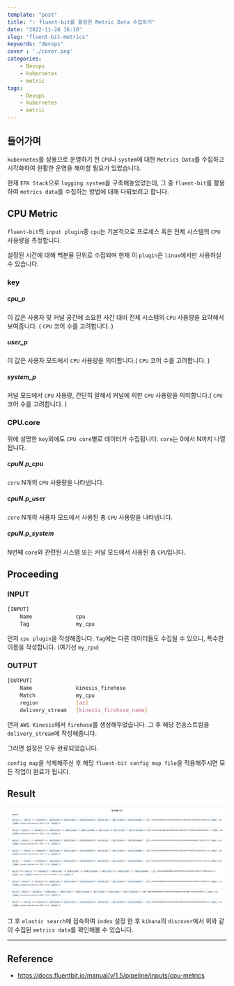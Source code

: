 ```yaml
---
template: "post"
title: "💡 fluent-bit를 활용한 Metric Data 수집하기"
date: "2022-11-24 16:10"
slug: "fluent-bit-metrics"
keywords: "devops"
cover : './cover.png'
categories: 
    - Devops
    - kubernetes
    - metric
tags:
    - Devops
    - kubernetes
    - metric
---
```


## 들어가며

`kubernetes`를 상용으로 운영하기 전 `CPU`나 `system`에 대한 `Metrics Data`를 수집하고 시각화하여 원활한 운영을 해야할 필요가 있었습니다.

현재 `EFK Stack`으로 `logging system`을 구축해놓았었는데, 그 중 `fluent-bit`를 활용하여 `metrics data`를 수집하는 방법에 대해 다뤄보려고 합니다.


## CPU Metric

`fluent-bit`의 `input plugin`중 `cpu`는 기본적으로 프로세스 혹은 전체 시스템의 `CPU` 사용량을 측정합니다.

설정된 시간에 대해 백분율 단위로 수집되며 현재 이 `plugin`은 `linux`에서만 사용하실 수 있습니다.

### key
##### cpu_p

이 값은 사용자 및 커널 공간에 소요된 사간 대비 전체 시스템의 `CPU` 사용량을 요약해서 보여줍니다. ( `CPU` 코어 수를 고려합니다. )

##### user_p
이 값은 사용자 모드에서 `CPU` 사용량을 의미합니다.( `CPU` 코어 수를 고려합니다. )

##### system_p
커널 모드에서 `CPU` 사용량, 간단히 말해서 커널에 의한 `CPU` 사용량을 의미합니다.( `CPU` 코어 수를 고려합니다. )

### CPU.core
위에 설명한 `key`외에도 `CPU core`별로 데이터가 수집됩니다. `core`는 0에서 N까지 나열됩니다.
##### cpuN.p_cpu
`core` N개의 `CPU` 사용량을 나타냅니다.

##### cpuN.p_user
`core` N개의 사용자 모드에서 사용된 총 `CPU` 사용량을 나타냅니다.

##### cpuN.p_system

N번째 `core`와 관련된 시스템 또는 커널 모드에서 사용된 총 `CPU`입니다.


## Proceeding

### INPUT

```bash
[INPUT]
    Name              cpu
    Tag               my_cpu
```

먼저 `cpu plugin`을 작성해줍니다. `Tag`에는 다른 데이터들도 수집될 수 있으니, 특수한 이름을 작성합니다. (여기선 `my_cpu`)
 

### OUTPUT

```bash
[OUTPUT]
    Name              kinesis_firehose
    Match             my_cpu
    region            [az]
    delivery_stream   [kinesis_firehose_name]
```

먼저 `AWS Kinesis`에서 `firehose`를 생성해두었습니다. 그 후 해당 전송스트림을 `delivery_stream`에 작성해줍니다.


그러면 설정은 모두 완료되었습니다.

`config map`을 삭제해주신 후 해당 `fluent-bit config map file`을 적용해주시면 모든 작업이 완료가 됩니다.



## Result

![es-discover](./es-discover.png)


그 후 `elastic search`에 접속하여 `index` 설정 한 후 `kibana`의 `discover`에서 위와 같이 수집된 `metrics data`를 확인해볼 수 있습니다.



---

## Reference

- https://docs.fluentbit.io/manual/v/1.5/pipeline/inputs/cpu-metrics